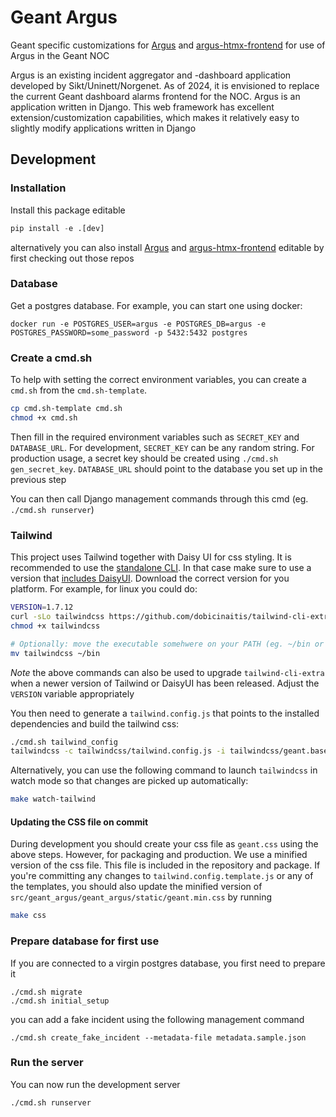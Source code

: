 # Geant Argus

Geant specific customizations for [Argus](https://github.com/Uninett/Argus/) and
[argus-htmx-frontend](https://github.com/Uninett/argus-htmx-frontend/) for use of Argus in the
Geant NOC

Argus is an existing incident aggregator and -dashboard application developed by
Sikt/Uninett/Norgenet. As of 2024, it is envisioned to replace the current Geant dashboard alarms
frontend for the NOC. Argus is an application written in Django. This web framework has excellent
extension/customization capabilities, which makes it relatively easy to slightly modify
applications written in Django

## Development

### Installation

Install this package editable

```python
pip install -e .[dev]
```

alternatively you can also install [Argus](https://github.com/Uninett/Argus/) and
[argus-htmx-frontend](https://github.com/Uninett/argus-htmx-frontend/) editable by first checking
out those repos

### Database
Get a postgres database. For example, you can start one using docker:

```
docker run -e POSTGRES_USER=argus -e POSTGRES_DB=argus -e POSTGRES_PASSWORD=some_password -p 5432:5432 postgres
```

### Create a cmd.sh

To help with setting the correct environment variables, you can create a `cmd.sh` from the
`cmd.sh-template`.

```bash
cp cmd.sh-template cmd.sh
chmod +x cmd.sh
```

Then fill in the required environment variables such as `SECRET_KEY` and `DATABASE_URL`.
For development, `SECRET_KEY` can be any random string. For production usage, a secret key should
be created using `./cmd.sh gen_secret_key`. `DATABASE_URL` should point to the database you set up
in the previous step

You can then call Django management commands through this cmd (eg. `./cmd.sh runserver`)

### Tailwind

This project uses Tailwind together with Daisy UI for css styling. It is recommended to use the
[standalone CLI](https://tailwindcss.com/blog/standalone-cli). In that case make sure to use a
version that [includes DaisyUI](https://github.com/dobicinaitis/tailwind-cli-extra/releases).
Download the correct version for you platform. For example, for linux you could do:

```bash
VERSION=1.7.12
curl -sLo tailwindcss https://github.com/dobicinaitis/tailwind-cli-extra/releases/download/v${VERSION}/tailwindcss-extra-linux-arm64
chmod +x tailwindcss

# Optionally: move the executable somehwere on your PATH (eg. ~/bin or /usr/local/bin)
mv tailwindcss ~/bin
```

_Note_ the above commands can also be used to upgrade `tailwind-cli-extra` when a newer version of
Tailwind or DaisyUI has been released. Adjust the `VERSION` variable appropriately

You then need to generate a `tailwind.config.js` that points to the installed dependencies and
build the tailwind css:

```bash
./cmd.sh tailwind_config
tailwindcss -c tailwindcss/tailwind.config.js -i tailwindcss/geant.base.css -o src/geant_argus/geant_argus/static/geant.css
```

Alternatively, you can use the following command to launch `tailwindcss` in watch mode so that
changes are picked up automatically:

```bash
make watch-tailwind
```

#### Updating the CSS file on commit
During development you should create your css file as `geant.css` using the above steps. However,
for packaging and production. We use a minified version of the css file. This file is included in
the repository and package. If you're committing any changes to `tailwind.config.template.js` or
any of the templates, you should also update the minified version of
`src/geant_argus/geant_argus/static/geant.min.css` by running

```bash
make css
```
### Prepare database for first use
If you are connected to a virgin postgres database, you first need to prepare it

```
./cmd.sh migrate
./cmd.sh initial_setup
```

you can add a fake incident using the following management command

```
./cmd.sh create_fake_incident --metadata-file metadata.sample.json
```

### Run the server

You can now run the development server

```
./cmd.sh runserver
```

